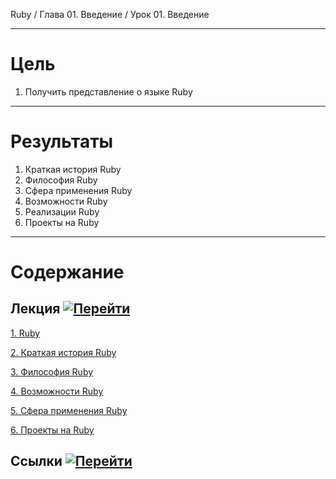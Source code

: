 Ruby / Глава 01. Введение / Урок 01. Введение

***

# Цель

1. Получить представление о языке Ruby

***

# Результаты

1. Краткая история Ruby
2. Философия Ruby
3. Сфера применения Ruby
4. Возможности Ruby
5. Реализации Ruby
6. Проекты на Ruby

***

# Содержание

## Лекция [![Перейти](https://img.shields.io/badge/-%D0%9F%D0%B5%D1%80%D0%B5%D0%B9%D1%82%D0%B8-blue)](1.%20Лекция.md)
           
[1. Ruby](1.%20Лекция.md#1-ruby)

[2. Краткая история Ruby](1.%20Лекция.md#2.-Краткая-история-Ruby)

[3. Философия Ruby](1.%20Лекция.md#3.-Философия-Ruby)

[4. Возможности Ruby](1.%20Лекция.md#4.-Возможности-Ruby)

[5. Сфера применения Ruby](1.%20Лекция.md#5.-Сфера-применения-Ruby)

[6. Проекты на Ruby](1.%20Лекция.md#6.-Проекты-на-Ruby)

## Ссылки [![Перейти](https://img.shields.io/badge/-%D0%9F%D0%B5%D1%80%D0%B5%D0%B9%D1%82%D0%B8-blue)](2.%20Ссылки.md)
